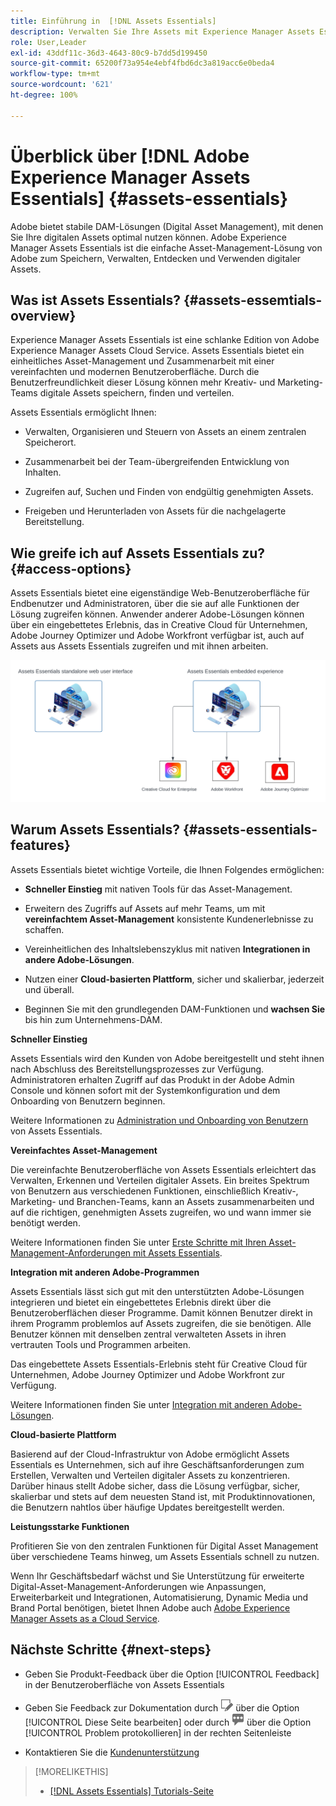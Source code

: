 ```yaml
---
title: Einführung in  [!DNL Assets Essentials]
description: Verwalten Sie Ihre Assets mit Experience Manager Assets Essentials, einem schlanken Tool für Digital Asset Management, das in Experience Cloud-Programmen verwendet werden kann.
role: User,Leader
exl-id: 43ddf11c-36d3-4643-80c9-b7dd5d199450
source-git-commit: 65200f73a954e4ebf4fbd6dc3a819acc6e0beda4
workflow-type: tm+mt
source-wordcount: '621'
ht-degree: 100%

---
```


# Überblick über [!DNL Adobe Experience Manager Assets Essentials] {#assets-essentials}

<!-- TBD: Update this banner to remove Beta label. 
![Banner image for beta docs](assets/do-not-localize/banner-image-beta-docs.png)

-->

Adobe bietet stabile DAM-Lösungen (Digital Asset Management), mit denen Sie Ihre digitalen Assets optimal nutzen können. Adobe Experience Manager Assets Essentials ist die einfache Asset-Management-Lösung von Adobe zum Speichern, Verwalten, Entdecken und Verwenden digitaler Assets.

## Was ist Assets Essentials? {#assets-essemtials-overview}

Experience Manager Assets Essentials ist eine schlanke Edition von Adobe Experience Manager Assets Cloud Service. Assets Essentials bietet ein einheitliches Asset-Management und Zusammenarbeit mit einer vereinfachten und modernen Benutzeroberfläche. Durch die Benutzerfreundlichkeit dieser Lösung können mehr Kreativ- und Marketing-Teams digitale Assets speichern, finden und verteilen.

Assets Essentials ermöglicht Ihnen:

* Verwalten, Organisieren und Steuern von Assets an einem zentralen Speicherort.

* Zusammenarbeit bei der Team-übergreifenden Entwicklung von Inhalten.

* Zugreifen auf, Suchen und Finden von endgültig genehmigten Assets.

* Freigeben und Herunterladen von Assets für die nachgelagerte Bereitstellung.

## Wie greife ich auf Assets Essentials zu? {#access-options}

Assets Essentials bietet eine eigenständige Web-Benutzeroberfläche für Endbenutzer und Administratoren, über die sie auf alle Funktionen der Lösung zugreifen können. Anwender anderer Adobe-Lösungen können über ein eingebettetes Erlebnis, das in Creative Cloud für Unternehmen, Adobe Journey Optimizer und Adobe Workfront verfügbar ist, auch auf Assets aus Assets Essentials zugreifen und mit ihnen arbeiten.

![Integration mit anderen Lösungen](assets/assets-essentials-integration.svg)

## Warum Assets Essentials? {#assets-essentials-features}

Assets Essentials bietet wichtige Vorteile, die Ihnen Folgendes ermöglichen:

* **Schneller Einstieg** mit nativen Tools für das Asset-Management.

* Erweitern des Zugriffs auf Assets auf mehr Teams, um mit **vereinfachtem Asset-Management** konsistente Kundenerlebnisse zu schaffen.

* Vereinheitlichen des Inhaltslebenszyklus mit nativen **Integrationen in andere Adobe-Lösungen**.

* Nutzen einer **Cloud-basierten Plattform**, sicher und skalierbar, jederzeit und überall.

* Beginnen Sie mit den grundlegenden DAM-Funktionen und **wachsen Sie** bis hin zum Unternehmens-DAM.

**Schneller Einstieg**

Assets Essentials wird den Kunden von Adobe bereitgestellt und steht ihnen nach Abschluss des Bereitstellungsprozesses zur Verfügung. Administratoren erhalten Zugriff auf das Produkt in der Adobe Admin Console und können sofort mit der Systemkonfiguration und dem Onboarding von Benutzern beginnen.

Weitere Informationen zu [Administration und Onboarding von Benutzern](deploy-administer.md) von Assets Essentials.

**Vereinfachtes Asset-Management**

Die vereinfachte Benutzeroberfläche von Assets Essentials erleichtert das Verwalten, Erkennen und Verteilen digitaler Assets. Ein breites Spektrum von Benutzern aus verschiedenen Funktionen, einschließlich Kreativ-, Marketing- und Branchen-Teams, kann an Assets zusammenarbeiten und auf die richtigen, genehmigten Assets zugreifen, wo und wann immer sie benötigt werden.

Weitere Informationen finden Sie unter [Erste Schritte mit Ihren Asset-Management-Anforderungen mit Assets Essentials](get-started.md).

**Integration mit anderen Adobe-Programmen**

Assets Essentials lässt sich gut mit den unterstützten Adobe-Lösungen integrieren und bietet ein eingebettetes Erlebnis direkt über die Benutzeroberflächen dieser Programme. Damit können Benutzer direkt in ihrem Programm problemlos auf Assets zugreifen, die sie benötigen. Alle Benutzer können mit denselben zentral verwalteten Assets in ihren vertrauten Tools und Programmen arbeiten.

Das eingebettete Assets Essentials-Erlebnis steht für Creative Cloud für Unternehmen, Adobe Journey Optimizer und Adobe Workfront zur Verfügung.

Weitere Informationen finden Sie unter [Integration mit anderen Adobe-Lösungen](integration.md).

**Cloud-basierte Plattform**

Basierend auf der Cloud-Infrastruktur von Adobe ermöglicht Assets Essentials es Unternehmen, sich auf ihre Geschäftsanforderungen zum Erstellen, Verwalten und Verteilen digitaler Assets zu konzentrieren. Darüber hinaus stellt Adobe sicher, dass die Lösung verfügbar, sicher, skalierbar und stets auf dem neuesten Stand ist, mit Produktinnovationen, die Benutzern nahtlos über häufige Updates bereitgestellt werden.

**Leistungsstarke Funktionen**

Profitieren Sie von den zentralen Funktionen für Digital Asset Management über verschiedene Teams hinweg, um Assets Essentials schnell zu nutzen.

Wenn Ihr Geschäftsbedarf wächst und Sie Unterstützung für erweiterte Digital-Asset-Management-Anforderungen wie Anpassungen, Erweiterbarkeit und Integrationen, Automatisierung, Dynamic Media und Brand Portal benötigen, bietet Ihnen Adobe auch [Adobe Experience Manager Assets as a Cloud Service](https://experienceleague.adobe.com/docs/experience-manager-cloud-service/content/assets/home.html?lang=de).


## Nächste Schritte {#next-steps}

* Geben Sie Produkt-Feedback über die Option [!UICONTROL Feedback] in der Benutzeroberfläche von Assets Essentials

* Geben Sie Feedback zur Dokumentation durch ![Bearbeiten der Seite](assets/do-not-localize/edit-page.png) über die Option [!UICONTROL Diese Seite bearbeiten] oder durch ![Erstellen eines GitHub-Themas](assets/do-not-localize/github-issue.png) über die Option [!UICONTROL Problem protokollieren] in der rechten Seitenleiste

* Kontaktieren Sie die [Kundenunterstützung](https://experienceleague.adobe.com/?support-solution=General&amp;lang=de#support)


>[!MORELIKETHIS]
>
>* [[!DNL Assets Essentials] Tutorials-Seite](https://experienceleague.adobe.com/docs/experience-manager-learn/assets-essentials/overview.html?lang=de)
